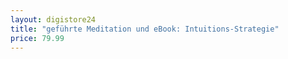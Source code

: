 ```yaml
---
layout: digistore24
title: "geführte Meditation und eBook: Intuitions-Strategie"
price: 79.99
---
```

